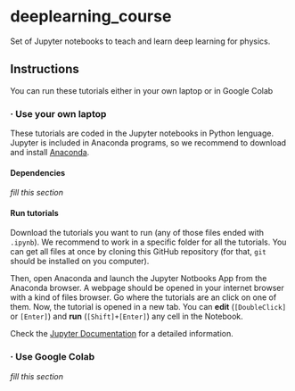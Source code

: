 # deeplearning_course
Set of Jupyter notebooks to teach and learn deep learning for physics.

## Instructions

You can run these tutorials either in your own laptop or in Google Colab

### · Use your own laptop

These tutorials are coded in the Jupyter notebooks in Python lenguage. 
Jupyter is included in Anaconda programs, so we recommend to download 
and install [Anaconda](https://www.anaconda.com/products/individual).

#### Dependencies

*fill this section*


#### Run tutorials

Download the tutorials you want to run (any of those files ended with `.ipynb`).
We recommend to work in a specific folder for all the tutorials.
You can get all files at once by cloning this GitHub repository
(for that, `git` should be installed on you computer).

Then, open Anaconda and launch the Jupyter Notbooks App from the Anaconda browser.
A webpage should be opened in your internet browser with a kind of files browser.
Go where the tutorials are an click on one of them. Now, the tutorial is opened 
in a new tab. You can **edit** (`[DoubleClick]` or `[Enter]`) and  **run** (`[Shift]+[Enter]`) 
any cell in the Notebook.

Check the 
[Jupyter Documentation](https://jupyter-notebook.readthedocs.io/en/stable/notebook.html#notebook-user-interface)
for a detailed information.


### · Use Google Colab

*fill this section*
